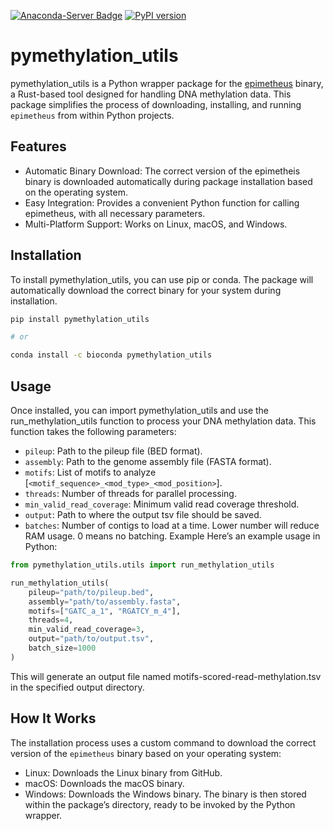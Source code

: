 [![Anaconda-Server Badge](https://anaconda.org/bioconda/pymethylation_utils/badges/version.svg)](https://anaconda.org/bioconda/pymethylation_utils)      [![PyPI version](https://badge.fury.io/py/pymethylation_utils.svg)](https://badge.fury.io/py/pymethylation_utils)
# pymethylation_utils
pymethylation_utils is a Python wrapper package for the [epimetheus](https://github.com/SebastianDall/epimetheus) binary, a Rust-based tool designed for handling DNA methylation data. This package simplifies the process of downloading, installing, and running `epimetheus` from within Python projects.

## Features
 - Automatic Binary Download: The correct version of the epimetheis binary is downloaded automatically during package installation based on the operating system.
 - Easy Integration: Provides a convenient Python function for calling epimetheus, with all necessary parameters.
 - Multi-Platform Support: Works on Linux, macOS, and Windows.

## Installation
To install pymethylation_utils, you can use pip or conda. The package will automatically download the correct binary for your system during installation.

```bash
pip install pymethylation_utils

# or

conda install -c bioconda pymethylation_utils
```

## Usage
Once installed, you can import pymethylation_utils and use the run_methylation_utils function to process your DNA methylation data. This function takes the following parameters:

 - `pileup`: Path to the pileup file (BED format).
 - `assembly`: Path to the genome assembly file (FASTA format).
 - `motifs`: List of motifs to analyze [`<motif_sequence>_<mod_type>_<mod_position>`].
 - `threads`: Number of threads for parallel processing.
 - `min_valid_read_coverage`: Minimum valid read coverage threshold.
 - `output`: Path to where the output tsv file should be saved.
 - `batches`: Number of contigs to load at a time. Lower number will reduce RAM usage. 0 means no batching.
Example
Here’s an example usage in Python:

```python
from pymethylation_utils.utils import run_methylation_utils

run_methylation_utils(
    pileup="path/to/pileup.bed",
    assembly="path/to/assembly.fasta",
    motifs=["GATC_a_1", "RGATCY_m_4"],
    threads=4,
    min_valid_read_coverage=3,
    output="path/to/output.tsv",
    batch_size=1000
)
```
This will generate an output file named motifs-scored-read-methylation.tsv in the specified output directory.

## How It Works
The installation process uses a custom command to download the correct version of the `epimetheus` binary based on your operating system:

 - Linux: Downloads the Linux binary from GitHub.
 - macOS: Downloads the macOS binary.
 - Windows: Downloads the Windows binary.
The binary is then stored within the package’s directory, ready to be invoked by the Python wrapper.
